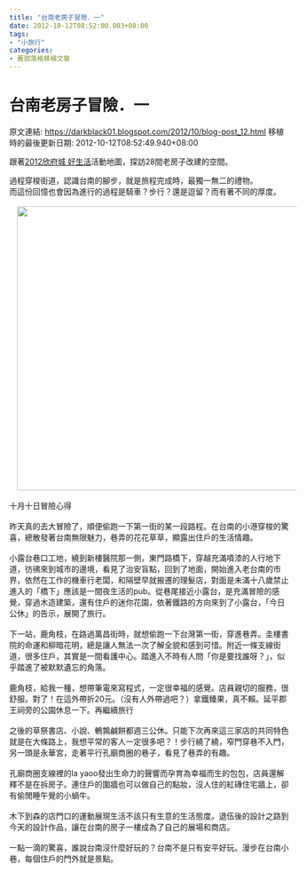 ```yaml
---
title: "台南老房子冒險．一"
date: 2012-10-12T08:52:00.003+08:00
tags: 
- "小旅行"
categories:
- 舊部落格移植文章
---
```


# 台南老房子冒險．一

原文連結: https://darkblack01.blogspot.com/2012/10/blog-post_12.html
移植時的最後更新日期: 2012-10-12T08:52:49.940+08:00

跟著<a href="http://www.meet-tainan.org.tw/plusmap/map-all.html" target="_blank">2012欣府城 好生活</a>活動地圖，探訪28間老房子改建的空間。<div>過程穿梭街道，認識台南的腳步，就是旅程完成時，最獨一無二的禮物。</div><div>而這份回憶也會因為進行的過程是騎車？步行？還是逗留？而有著不同的厚度。<br /><br /><div class="separator" style="clear: both; text-align: center;"><a href="http://1.bp.blogspot.com/-YFQnQE0GW1U/UHdo62PkOxI/AAAAAAAAEZU/qvn6yKThD4w/s1600/map_all1.jpg" imageanchor="1" style="margin-left: 1em; margin-right: 1em;"><img border="0" height="512" src="http://1.bp.blogspot.com/-YFQnQE0GW1U/UHdo62PkOxI/AAAAAAAAEZU/qvn6yKThD4w/s640/map_all1.jpg" width="640" /></a></div><br /><a name='more'></a>十月十日冒險心得<br /><div><br /></div><div>昨天真的去大冒險了，順便偷跑一下第一街的某一段路程。在台南的小港穿梭的驚喜，總散發著台南無限魅力，巷弄的花花草草，顯露出住戶的生活情趣。</div><div><br /></div><div>小露台巷口工地，繞到新樓醫院那一側，東門路橋下，穿越充滿噴漆的人行地下道，彷彿來到城市的邊境，看見了治安盲點，回到了地面，開始進入老台南的市界，依然在工作的機車行老闆，和隔壁早就搬遷的理髮店，對面是未滿十八歲禁止進入的「橋下」應該是一間夜生活的pub。從巷尾接近小露台，是充滿冒險的感覺，穿過木造建築，還有住戶的迷你花園，依著鐵路的方向來到了小露台，「今日公休」的告示，展開了旅行。</div><div><br /></div><div>下一站，鹿角枝，在路過萬昌街時，就想偷跑一下台灣第一街，穿進巷弄。圭樓書院的命運和柳暗花明，總是讓人無法一次了解全貌和感到可惜。附近一條支線街道，很多住戶，其實是一間看護中心。踏進入不時有人問「你是要找誰呀？」，似乎踏進了被默默遺忘的角落。</div><div><br /></div><div>鹿角枝，給我一種，想帶筆電來寫程式，一定很幸福的感覺。店員親切的服務，很舒服。對了！在這外帶折20元。（沒有人外帶過吧？）拿鐵臻果，真不賴。延平郡王祠旁的公園休息一下。再繼續旅行</div><div><br /></div><div>之後的草祭書店、小說、鵪鶉鹹餅都週三公休。只能下次再來這三家店的共同特色就是在大條路上，我想平常的客人一定很多吧？！步行繞了繞，窄門穿巷不入門，另一頭是永華宮，走著平行孔廟商圈的巷子，看見了巷弄的有趣。</div><div><br /></div><div>孔廟商圈支線裡的la yaoo發出生命力的聲響而孕育為幸福而生的包包，店員還解釋不是在拆房子。連住戶的圍牆也可以做自己的點妝，沒人住的紅磚住宅牆上，卻有偷閒睡午覺的小蝸牛。</div><div><br /></div><div>木下到森的店門口的運動展現生活不該只有生意的生活態度。退伍後的設計之路到今天的設計作品，讓在台南的房子一樓成為了自己的展場和商店。</div><div><br /></div><div>一點一滴的驚喜，誰說台南沒什麼好玩的？台南不是只有安平好玩。漫步在台南小巷，每個住戶的門外就是景點。</div></div>
